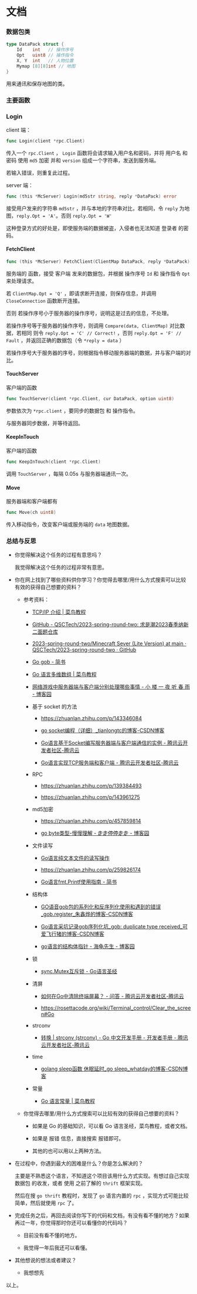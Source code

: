 # 文档

### 数据包类

```go
type DataPack struct {
    Id    int   // 操作序号
    Opt   uint8 // 操作指令
    X, Y  int   // 人物位置
    Mymap [8][8]int // 地图
}
```

用来通讯和保存地图的类。

### 主要函数

### Login

client 端：

```go
func Login(client *rpc.Client)
```

传入一个 `rpc.Client` ， `Login` 函数将会请求输入用户名和密码，并将 用户名 和 密码 使用 `md5`  加密 并和 `version` 组成一个字符串，发送到服务端。

若输入错误，则重复此过程。

server 端：

```go
func (this *McServer) Login(md5str string, reply *DataPack) error
```

接受用户发来的字符串 `md5str` ，并与本地的字符串对比，若相同，令 `reply` 为地图，`reply.Opt = 'A'`。否则 `reply.Opt = 'W'` 

这种登录方式的好处是，即使服务端的数据被盗，入侵者也无法知道 登录者 的密码。

#### FetchClient

```go
func (this *McServer) FetchClient(ClientMap DataPack, reply *DataPack) error
```

服务端的 函数，接受 客户端 发来的数据包，并根据 操作序号 `Id` 和 操作指令 `Opt` 来处理请求。

若 `ClientMap.Opt = 'Q'` ，即请求断开连接，则保存信息，并调用 `CloseConnection` 函数断开连接。

否则 若操作序号小于服务器的操作序号，说明这是过去的信息，不处理。

若操作序号等于服务器的操作序号，则调用 `Compare(data, ClientMap)` 对比数据，若相同 则令 `reply.Opt = 'C' // Correct!` ，否则 `reply.Opt = 'F' // Fault` ，并返回正确的数据包（令 `*reply = data` ）

若操作序号大于服务器的序号，则根据指令移动服务器端的数据，并与客户端的对比。

#### TouchServer

客户端的函数

```go
func TouchServer(client *rpc.Client, cur DataPack, option uint8)
```

参数依次为 `*rpc.client` ，要同步的数据包 和 操作指令。

与服务器同步数据，并等待返回。

#### KeepInTouch

客户端的函数

```go
func KeepInTouch(client *rpc.Client)
```

调用 `TouchServer` ，每隔 0.05s 与服务器端通讯一次。

#### Move

服务器端和客户端都有

```go
func Move(ch uint8)
```

传入移动指令，改变客户端或服务端的 `data` 地图数据。

### 总结与反思

- 你觉得解决这个任务的过程有意思吗？
  
  我觉得解决这个任务的过程非常有意思。

- 你在网上找到了哪些资料供你学习？你觉得去哪里/用什么方式搜索可以比较有效的获得自己想要的资料？
  
  - 参考资料：
    
    - [TCP/IP 介绍 | 菜鸟教程](https://www.runoob.com/tcpip/tcpip-intro.html)
    
    - [GitHub - QSCTech/2023-spring-round-two: 求是潮2023春季纳新二面题仓库](https://github.com/QSCTech/2023-spring-round-two)
    
    - [2023-spring-round-two/Minecraft Sever (Lite Version) at main · QSCTech/2023-spring-round-two · GitHub](https://github.com/QSCTech/2023-spring-round-two/tree/main/Minecraft%20Sever%20(Lite%20Version))
    
    - [Go gob - 简书](https://www.jianshu.com/p/b208cf559c41)
    
    - [Go 语言多维数组 | 菜鸟教程](https://www.runoob.com/go/go-multi-dimensional-arrays.html#:~:text=%E4%BA%8C%E7%BB%B4%E6%95%B0%E7%BB%84%E6%98%AF%E6%9C%80%E7%AE%80%E5%8D%95%E7%9A%84%E5%A4%9A%E7%BB%B4%E6%95%B0%E7%BB%84%EF%BC%8C%E4%BA%8C%E7%BB%B4%E6%95%B0%E7%BB%84%E6%9C%AC%E8%B4%A8%E4%B8%8A%E6%98%AF%E7%94%B1%E4%B8%80%E7%BB%B4%E6%95%B0%E7%BB%84%E7%BB%84%E6%88%90%E7%9A%84%E3%80%82.%20%E4%BA%8C%E7%BB%B4%E6%95%B0%E7%BB%84%E5%AE%9A%E4%B9%89%E6%96%B9%E5%BC%8F%E5%A6%82%E4%B8%8B%EF%BC%9A.%20variable_type%20%E4%B8%BA%20Go%20%E8%AF%AD%E8%A8%80%E7%9A%84%E6%95%B0%E6%8D%AE%E7%B1%BB%E5%9E%8B%EF%BC%8CarrayName%20%E4%B8%BA%E6%95%B0%E7%BB%84%E5%90%8D%EF%BC%8C%E4%BA%8C%E7%BB%B4%E6%95%B0%E7%BB%84%E5%8F%AF%E8%AE%A4%E4%B8%BA%E6%98%AF%E4%B8%80%E4%B8%AA%E8%A1%A8%E6%A0%BC%EF%BC%8Cx%20%E4%B8%BA%E8%A1%8C%EF%BC%8Cy,a%20%5B%20i%20%5D%20%5B%20j%20%5D%20%E6%9D%A5%E8%AE%BF%E9%97%AE%E3%80%82.)
    
    - [网络游戏中服务器端与客户端分别处理哪些事情 - 小 楼 一 夜 听 春 雨 - 博客园](https://www.cnblogs.com/kex1n/archive/2012/05/29/2523992.html)
    
    - 基于 socket 的方法
      
      - https://zhuanlan.zhihu.com/p/143346084
      
      - [go socket编程（详细）_tianlongtc的博客-CSDN博客](https://blog.csdn.net/tianlongtc/article/details/80163661)
      
      - [Go语言基于Socket编写服务器端与客户端通信的实例 - 腾讯云开发者社区-腾讯云](https://cloud.tencent.com/developer/article/1073200)
      
      - [Go语言实现TCP服务端和客户端 - 腾讯云开发者社区-腾讯云](https://cloud.tencent.com/developer/article/1733034)    
    
    - RPC
      
      - https://zhuanlan.zhihu.com/p/139384493
      
      - https://zhuanlan.zhihu.com/p/143961275
    
    - md5加密
      
      - https://zhuanlan.zhihu.com/p/457859814
      
      - [go byte类型-慢慢理解 - 走走停停走走 - 博客园](https://www.cnblogs.com/zccst/p/14054009.html)
    
    - 文件读写
      
      - [Go语言纯文本文件的读写操作](http://c.biancheng.net/view/4556.html)
      
      - https://zhuanlan.zhihu.com/p/259826174
      
      - [Go语言fmt.Printf使用指南 - 简书](https://www.jianshu.com/p/40cbdc02e4b5)
    
    - 结构体
      
      - [GO语音gob包的系列化和反序列化使用和遇到的错误_gob.register_朱鑫烨的博客-CSDN博客](https://blog.csdn.net/weixin_44001557/article/details/102816811?spm=1001.2014.3001.5502) 
      
      - [Go语言采坑记录gob序列化坑_gob: duplicate type received_可爱飞行猪的博客-CSDN博客](https://blog.csdn.net/GeMarK/article/details/89357013)
      
      - [go语言的结构体指针 - 海龟先生 - 博客园](https://www.cnblogs.com/haiguixiansheng/p/10613754.html)
    
    - 锁
      
      - [sync.Mutex互斥锁 - Go语言圣经](https://gopl-zh.github.io/ch9/ch9-02.html)
    
    - 清屏
      
      - [如何在Go中清除终端屏幕？ - 问答 - 腾讯云开发者社区-腾讯云](https://cloud.tencent.com/developer/ask/sof/142335)
      
      - https://rosettacode.org/wiki/Terminal_control/Clear_the_screen#Go
    
    - strconv
      
      - [转换 | strconv (strconv) - Go 中文开发手册 - 开发者手册 - 腾讯云开发者社区-腾讯云](https://cloud.tencent.com/developer/section/1144302)
    
    - time
      
      - [golang sleep函数 休眠延时_go sleep_whatday的博客-CSDN博客](https://blog.csdn.net/whatday/article/details/102637905)
    
    - 常量
      
      - [Go 语言常量 | 菜鸟教程](https://www.runoob.com/go/go-constants.html)
  
  - 你觉得去哪里/用什么方式搜索可以比较有效的获得自己想要的资料？
    
    - 如果是 Go 的基础知识，可以看 Go 语言圣经，菜鸟教程，或者文档。
    
    - 如果是 报错 信息，直接搜索 报错即可。
    
    - 其他的也可以用以上两种方法。

- 在过程中，你遇到最大的困难是什么？你是怎么解决的？
  
  主要是不熟悉这个语言，不知道这个项目该用什么方式实现。有想过自己实现 数据包 的收发，或者 使用 之前了解的 `thrift` 框架实现。
  
  然后在搜 `go thrift` 教程时，发现了 `go`  语言内置的 `rpc` ，实现方式可能比较简单，然后就使用 `rpc` 了。

- 完成任务之后，再回去阅读你写下的代码和文档，有没有看不懂的地方？如果再过一年，你觉得那时你还可以看懂你的代码吗？
  
  - 目前没有看不懂的地方。
  
  - 我觉得一年后我还可以看懂。

- 其他想说的想法或者建议？
  
  - 我想想先

以上。
